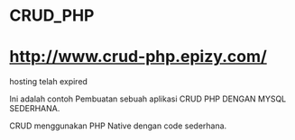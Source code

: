 # CRUD_PHP

# http://www.crud-php.epizy.com/ 

hosting telah expired

Ini adalah contoh Pembuatan sebuah aplikasi CRUD PHP DENGAN MYSQL SEDERHANA.

CRUD menggunakan PHP Native dengan code sederhana.

